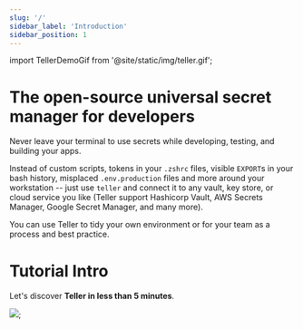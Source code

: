 ```yaml
---
slug: '/'
sidebar_label: 'Introduction'
sidebar_position: 1
---
```

import TellerDemoGif from '@site/static/img/teller.gif';

# The open-source universal secret manager for developers

Never leave your terminal to use secrets while developing, testing, and building your apps.

Instead of custom scripts, tokens in your `.zshrc` files, visible `EXPORT`s in your bash history, misplaced `.env.production` files and more around your workstation -- just use `teller` and connect it to any vault, key store, or cloud service you like (Teller support Hashicorp Vault, AWS Secrets Manager, Google Secret Manager, and many more).

You can use Teller to tidy your own environment or for your team as a process and best practice.

# Tutorial Intro

Let's discover **Teller in less than 5 minutes**.

<img src={TellerDemoGif} />;
